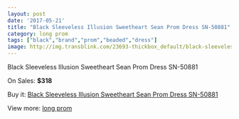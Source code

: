 ```yaml
---
layout: post
date: '2017-05-21'
title: "Black Sleeveless Illusion Sweetheart Sean Prom Dress SN-50881"
category: long prom
tags: ["black","brand","prom","beaded","dress"]
image: http://img.transblink.com/23693-thickbox_default/black-sleeveless-illusion-sweetheart-sean-prom-dress-sn-50881.jpg
---
```

Black Sleeveless Illusion Sweetheart Sean Prom Dress SN-50881

On Sales: **$318**
<a href="https://www.transblink.com/en/long-prom/7514-black-sleeveless-illusion-sweetheart-sean-prom-dress-sn-50881.html"><amp-img layout="responsive" width="600" height="600" src="//img.transblink.com/23693-thickbox_default/black-sleeveless-illusion-sweetheart-sean-prom-dress-sn-50881.jpg" alt="Black Sleeveless Illusion Sweetheart Sean Prom Dress SN-50881 0" /></a>
<a href="https://www.transblink.com/en/long-prom/7514-black-sleeveless-illusion-sweetheart-sean-prom-dress-sn-50881.html"><amp-img layout="responsive" width="600" height="600" src="//img.transblink.com/23694-thickbox_default/black-sleeveless-illusion-sweetheart-sean-prom-dress-sn-50881.jpg" alt="Black Sleeveless Illusion Sweetheart Sean Prom Dress SN-50881 1" /></a>

Buy it: [Black Sleeveless Illusion Sweetheart Sean Prom Dress SN-50881](https://www.transblink.com/en/long-prom/7514-black-sleeveless-illusion-sweetheart-sean-prom-dress-sn-50881.html "Black Sleeveless Illusion Sweetheart Sean Prom Dress SN-50881")

View more: [long prom](https://www.transblink.com/en/58-long-prom "long prom")